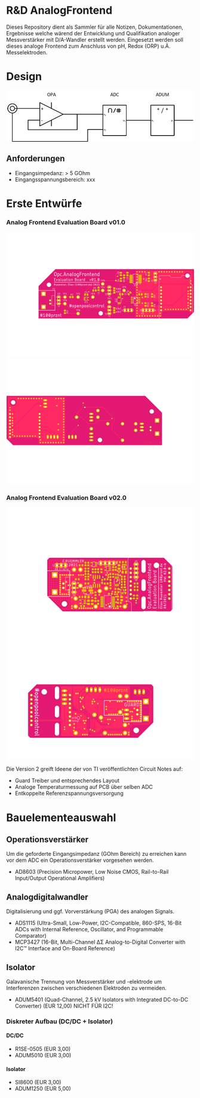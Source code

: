 # R&D AnalogFrontend


Dieses Repository dient als Sammler für alle Notizen, Dokumentationen, Ergebnisse welche wärend der Entwicklung und Qualifikation analoger Messverstärker mit D/A-Wandler erstellt werden. Eingesetzt werden soll dieses analoge Frontend zum Anschluss von pH, Redox (ORP) u.Ä. Messelektroden.

# Design
![Blockschaltbild vom analogen Frontend](schemes/frontend.png)

## Anforderungen

* Eingangsimpedanz: > 5 GOhm
* Eingangsspannungsbereich: xxx


# Erste Entwürfe
### Analog Frontend Evaluation Board v01.0
![AFEEB v01.0 PCB TOP](images/Afeeb_v01.0_TOP.png)
![AFEEB v01.0 PCB BOT](images/Afeeb_v01.0_BOT.png)


### Analog Frontend Evaluation Board v02.0
![AFEEB v02.0 PCB TOP](images/Afeeb_v02.0_TOP.png)
![AFEEB v02.0 PCB BOT](images/Afeeb_v02.0_BOT.png)


Die Version 2 greift Ideene der von TI veröffentlichten Circuit Notes auf:
* Guard Treiber und entsprechendes Layout
* Analoge Temperaturmessung auf PCB über selben ADC
* Entkoppelte Referenzspannungsversorgung

# Bauelementeauswahl

## Operationsverstärker
Um die geforderte Eingangsimpedanz (GOhm Bereich) zu erreichen kann vor dem ADC ein Operationsverstärker vorgesehen werden.

* AD8603 (Precision Micropower, Low Noise CMOS, Rail-to-Rail Input/Output Operational Amplifiers)

## Analogdigitalwandler
Digitalisierung und ggf. Vorverstärkung (PGA) des analogen Signals.

* ADS1115 (Ultra-Small, Low-Power, I2C-Compatible, 860-SPS, 16-Bit ADCs with Internal Reference, Oscillator, and Programmable Comparator)
* MCP3427 (16-Bit, Multi-Channel ΔΣ Analog-to-Digital Converter with I2C™ Interface and On-Board Reference)

## Isolator
Galavanische Trennung von Messverstärker und -elektrode um Interferenzen zwischen verschiedenen Elektroden zu vermeiden.

* ADUM5401 (Quad-Channel, 2.5 kV Isolators with Integrated DC-to-DC Converter) (EUR 12,00) NICHT FÜR I2C!

### Diskreter Aufbau (DC/DC + Isolator)

#### DC/DC
* R1SE-0505 (EUR 3,00)
* ADUM5010 (EUR 3,00)

#### Isolator
* SI8600 (EUR 3,00)
* ADUM1250 (EUR 5,00)
